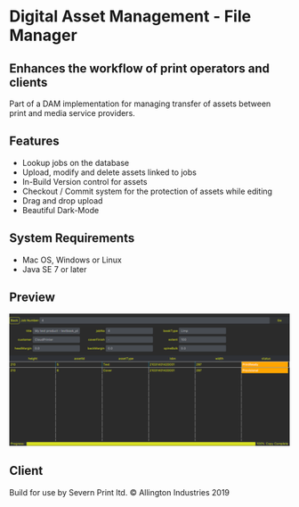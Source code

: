 # Digital Asset Management - File Manager
## Enhances the workflow of print operators and clients
Part of a DAM implementation for managing transfer of assets between print and media service providers.
## Features
* Lookup jobs on the database
* Upload, modify and delete assets linked to jobs
* In-Build Version control for assets
* Checkout / Commit system for the protection of assets while editing
* Drag and drop upload
* Beautiful Dark-Mode
## System Requirements
* Mac OS, Windows or Linux
* Java SE 7 or later
## Preview
![Job View Screen](https://raw.githubusercontent.com/Mallington/DAMFileManager/master/Screen%20Shots/MainView.png)
## Client
Build for use by Severn Print ltd. © Allington Industries 2019
